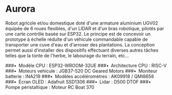 # Aurora
Robot agricole et/ou domestique doté d'une armature aluminium UGV02 équipée de 6 roues flexibles, d'un LIDAR et d'un bras robotique, pilotés par une carte contrôle basée sur ESP32. Le principe est de concevoir un prototype à échelle réduite d'un véhicule commandable capable de transporter une cuve d'eau et d'arroser des plantations. La conception permet aussi d'installer des dispositifs effectuant diverses autres tâches telles que la tonte de l'herbe, le labourage du terrain, etc...

###• Modèle CPU : ESP32-WROOM-32UE
###• Architecture CPU : RISC-V
###• Moteurs vehicule : JGB37-520 DC Geared Motors
###• Moniteur batterie : INA219
###• Modèles accéléromètres : AK09918 / QMI8658
###• Écran OLED : Adafruit SSD1306
###• Lidar : D500 DTOF
###• Pompe péristaltique : Moteur RC Boat 370
